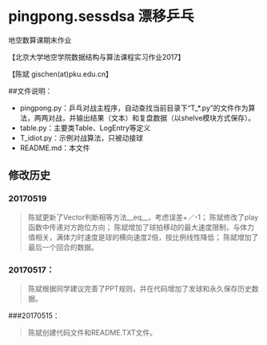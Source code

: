 # pingpong.sessdsa 漂移乒乓
地空数算课期末作业

【北京大学地空学院数据结构与算法课程实习作业2017】

【陈斌 gischen(at)pku.edu.cn】

##文件说明：
- pingpong.py：乒乓对战主程序，自动查找当前目录下“T_*.py”的文件作为算法，两两对战，并输出结果（文本）和复盘数据（以shelve模块方式保存）。
- table.py：主要类Table、LogEntry等定义
- T_idiot.py：示例对战算法，只被动接球
- README.md：本文件

## 修改历史
### 20170519
> 陈斌更新了Vector判断相等方法__eq__，考虑误差+／-1；
> 陈斌修改了play函数中传递对方跑位方向；
> 陈斌增加了球拍移动的最大速度限制，与体力值相关，满体力时速度是球的横向速度2倍，按比例线性降低；
> 陈斌增加了最后一个回合的数据。

### 20170517：
> 陈斌根据同学建议完善了PPT规则，并在代码增加了发球和永久保存历史数据。

###20170515：
> 陈斌创建代码文件和README.TXT文件。